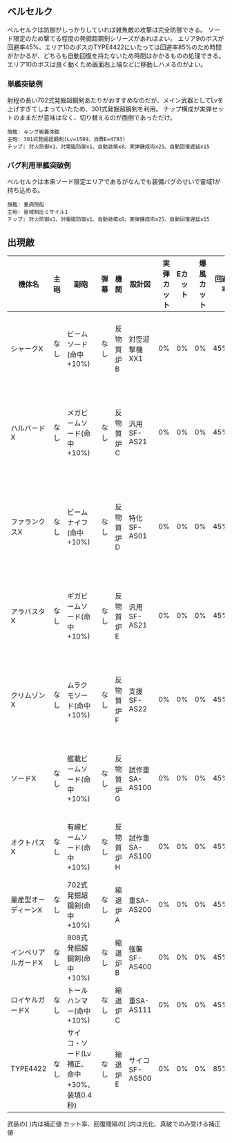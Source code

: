## ベルセルク

ベルセルクは防御がしっかりしていれば雑魚敵の攻撃は完全防御できる。
ソード限定のため撃てる程度の発掘超鋼剣シリーズがあればよい。
エリア9のボスが回避率45%、エリア10のボスのTYPE4422にいたっては回避率85%のため時間がかかるが、どちらも自動回復を持たないため時間はかかるものの処理できる。
エリア10のボスは良く動くため画面右上端などに移動しハメるのがよい。

### 単艦突破例

射程の長い702式発掘超鋼剣あたりがおすすめなのだが、メイン武器としてLvを上げすぎてしまっていたため、301式発掘超鋼剣を利用。
チップ構成が実弾セットのままだが意味はなく、切り替えるのが面倒であっただけ。

```
旗艦: キング級義体艦
主砲: 301式発掘超鋼剣(Lv=1509、消費E=4793)
チップ: 対火防御x1、対電磁防御x1、自動装填x8、実弾錬成術x25、自動回復遅延x15
```

### バグ利用単艦突破例

ベルセルクは本来ソード限定エリアであるがなんでも装備バグのせいで宙域1が持ち込める。

```
旗艦: 重病院船
主砲: 宙域制圧ミサイル1
チップ: 対火防御x1、対電磁防御x1、自動装填x8、実弾錬成術x25、自動回復遅延x15
```

## 出現敵

<script src="assets/js/table-col-visible.js"></script>
<ul id="visible_list"></ul>

| 機体名              | 主砲 | 副砲                                        | 弾幕 | 機関      | 設計図         | 実弾カット | Eカット | 爆風カット | 回避率 | 爆風回避率 | 回復間隔 | 登場ステージ               |
|---------------------|------|---------------------------------------------|------|-----------|----------------|-----------:|--------:|-----------:|-------:|-----------:|----------|----------------------------|
| シャークX           | なし | ビームソード(命中+10%)                      | なし | 反物質炉B | 対空迎撃機XX1  |         0% |      0% |         0% |    45% |        45% | なし     | 1、2、3、4、5、6、7        |
| ハルバードX         | なし | メガビームソード(命中+10%)                  | なし | 反物質炉C | 汎用SF-AS21    |         0% |      0% |         0% |    45% |        45% | なし     | 1ボス、2、3、4、5、6、7、8 |
| ファランクスX       | なし | ビームナイフ(命中+10%)                      | なし | 反物質炉D | 特化SF-AS01    |         0% |      0% |         0% |    45% |        45% | なし     | 2ボス、3、4、5、6、7、8、9 |
| アラバスタX         | なし | ギガビームソード(命中+10%)                  | なし | 反物質炉E | 汎用SF-AS21    |         0% |      0% |         0% |    45% |        45% | なし     | 3ボス、4、5、6、7、8、9    |
| クリムゾンX         | なし | ムラクモソード(命中+10%)                    | なし | 反物質炉F | 支援SF-AS22    |         0% |      0% |         0% |    45% |        45% | なし     | 4ボス、5、6、7、8、9、10   |
| ソードX             | なし | 艦載ビームソード(命中+10%)                  | なし | 反物質炉G | 試作重SA-AS100 |         0% |      0% |         0% |    45% |        45% | なし     | 5ボス、6、7、8、9、10      |
| オクトパスX         | なし | 有線ビームソード(命中+10%)                  | なし | 反物質炉H | 試作重SA-AS100 |         0% |      0% |         0% |    45% |        45% | なし     | 6ボス、7、8、9、10         |
| 量産型オーディーンX | なし | 702式発掘超鋼剣(命中+10%)                   | なし | 縮退炉A   | 重SA-AS200     |         0% |      0% |         0% |    45% |        45% | なし     | 7ボス、8、9、10            |
| インペリアルガードX | なし | 808式発掘超鋼剣(命中+10%)                   | なし | 縮退炉B   | 強襲SF-AS400   |         0% |      0% |         0% |    45% |        45% | なし     | 8ボス                      |
| ロイヤルガードX     | なし | トールハンマー(命中+10%)                    | なし | 縮退炉C   | 重SA-AS111     |         0% |      0% |         0% |    45% |        45% | なし     | 9ボス                      |
| TYPE4422            | なし | サイコ・ソード(Lv補正、命中+30%、装填0.4秒) | なし | 縮退炉E   | サイコSF-AS500 |         0% |      0% |         0% |    85% |        85% | なし     | 10ボス                     |

武装の( )内は補正値
カット率、回復間隔の[ ]内は光化、真破でのみ受ける補正値
